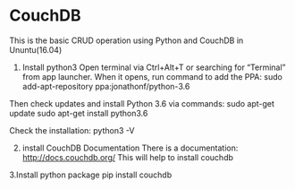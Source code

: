 # CouchDB
This is the basic CRUD operation using Python and CouchDB in Ununtu(16.04) 

1. Install python3
Open terminal via Ctrl+Alt+T or searching for “Terminal” from app launcher. When it opens, run command to add the PPA:
sudo add-apt-repository ppa:jonathonf/python-3.6

Then check updates and install Python 3.6 via commands:
sudo apt-get update
sudo apt-get install python3.6

Check the installation:
python3 -V


2. install CouchDB
Documentation
There is a documentation:
http://docs.couchdb.org/
This will help to install couchdb

3.Install python package 
pip install couchdb
